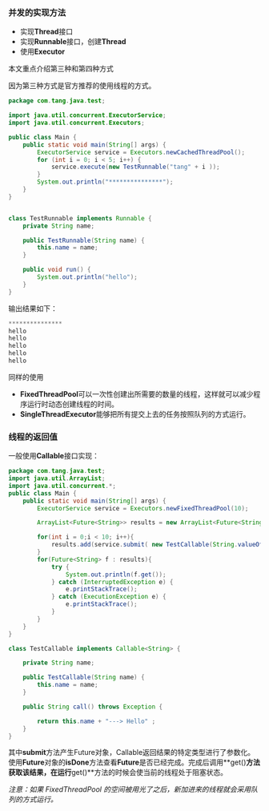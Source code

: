 ### 并发的实现方法

- 实现**Thread**接口
- 实现**Runnable**接口，创建**Thread**
- 使用**Executor**

本文重点介绍第三种和第四种方式

因为第三种方式是官方推荐的使用线程的方式。

```java
package com.tang.java.test;

import java.util.concurrent.ExecutorService;
import java.util.concurrent.Executors;

public class Main {
    public static void main(String[] args) {
        ExecutorService service = Executors.newCachedThreadPool();
        for (int i = 0; i < 5; i++) {
            service.execute(new TestRunnable("tang" + i ));
        }
        System.out.println("***************");
    }
}


class TestRunnable implements Runnable {
    private String name;

    public TestRunnable(String name) {
        this.name = name;
    }

    public void run() {
        System.out.println("hello");
    }
}
```

输出结果如下：

```java
***************
hello
hello
hello
hello
hello
```

同样的使用

- **FixedThreadPool**可以一次性创建出所需要的数量的线程，这样就可以减少程序运行时动态创建线程的时间。
- **SingleThreadExecutor**能够把所有提交上去的任务按照队列的方式运行。

### 线程的返回值

一般使用**Callable**接口实现：

```java
package com.tang.java.test;
import java.util.ArrayList;
import java.util.concurrent.*;
public class Main {
    public static void main(String[] args) {
        ExecutorService service = Executors.newFixedThreadPool(10);

        ArrayList<Future<String>> results = new ArrayList<Future<String>>();

        for(int i = 0;i < 10; i++){
            results.add(service.submit( new TestCallable(String.valueOf(i)) ));
        }
        for(Future<String> f : results){
            try {
                System.out.println(f.get());
            } catch (InterruptedException e) {
                e.printStackTrace();
            } catch (ExecutionException e) {
                e.printStackTrace();
            }
        }
    }
}

class TestCallable implements Callable<String> {

    private String name;

    public TestCallable(String name) {
        this.name = name;
    }

    public String call() throws Exception {

        return this.name + "---> Hello" ;
    }
}
```

其中**submit**方法产生Future对象，Callable返回结果的特定类型进行了参数化。使用**Future**对象的**isDone**方法查看**Future**是否已经完成。完成后调用**get()**方法获取该结果，在运行**get()**方法的时候会使当前的线程处于阻塞状态。

_注意：如果   FixedThreadPool 的空间被用光了之后，新加进来的线程就会采用队列的方式运行。_ 





